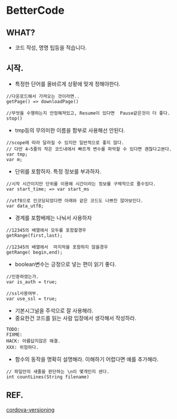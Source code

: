 # BetterCode

## WHAT?
+ 코드 작성, 명명 팁등을 적습니다.


## 시작.

+ 특정한 단어를 올바르게 상황에 맞게 정해야한다.

```
//다운로드해서 가져오는 것이라면..
getPage() => downloadPage() 

//무엇을 수행하는지 안정해져있고, Resume이 있다면  Pause같은것이 더 좋다.
stop() 
```

+ tmp등의 무의미한 이름을 함부로 사용해선 안된다.
```
//scope에 따라 달라질 수 있지만 일반적으로 좋지 않다.
// 다만 4~5줄의 작은 코드내에서 빠르게 변수를 파악할 수 있다면 괜찮다고본다.
var tmp; 
var m;
```

+ 단위를 포함하자. 특정 정보를 부과하자.

```
//시작 시간이지만 단위를 이용해 시간이라는 정보를 구체적으로 줄수있다.
var start_time; => var start_ms 

//utf8으로 인코딩되었다면 아래와 같은 코드도 나쁘진 않아보인다.
var data_utf8;
```

+ 경계를 포함배제는 나눠서 사용하자

```
//12345의 배열에서 모두를 포함할경우
getRange(first,last); 

//12345의 배열에서  마지막을 포함하지 않을경우
getRange( begin,end); 

```

+ boolean변수는 긍정으로 넣는 편이 읽기 좋다.

```
//인증하였는가.
var is_auth = true;

//ssl사용여부.
var use_ssl = true;
```

+ 기본시그널을 주석으로 잘 사용해라.
+ 중요한건 코드를 읽는 사람 입장에서 생각해서 작성하라.

```
TODO:
FIXME:
HACK: 아름답지않은 해결.
XXX: 위험하다.
```

+ 함수의 동작을 명확히 설명해라. 이해하기 어렵다면 예를 추가해라.

```
// 파일안의 새줄을 판단하는 \n이 몇개인지 센다.
int countLines(String filename)
```





## REF.
[cordova-versioning](https://stackoverflow.com/questions/35190434/cordova-installation-error-path-issue-error-code-enoent)
